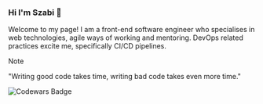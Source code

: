 ### Hi I'm Szabi 👋

Welcome to my page! I am a front-end software engineer who specialises in web technologies, agile ways of working and mentoring. DevOps related practices excite me, specifically CI/CD pipelines.

> [!NOTE]
> "Writing good code takes time, writing bad code takes even more time."

![Codewars Badge](https://www.codewars.com/users/szabikr/badges/large)
